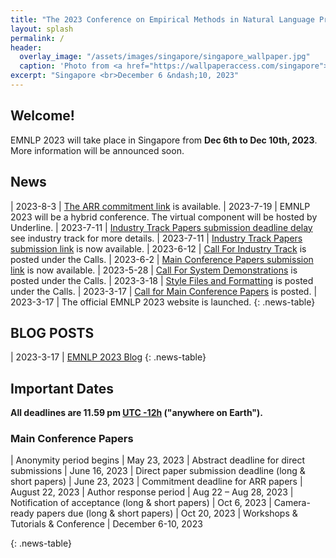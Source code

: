 ```yaml
---
title: "The 2023 Conference on Empirical Methods in Natural Language Processing"
layout: splash
permalink: /
header:
  overlay_image: "/assets/images/singapore/singapore_wallpaper.jpg"
  caption: 'Photo from <a href="https://wallpaperaccess.com/singapore">WallpaperAccess</a> '
excerpt: "Singapore <br>December 6 &ndash;10, 2023"
---
```


## Welcome!
EMNLP 2023 will take place in Singapore from **Dec 6th to Dec 10th, 2023**. More information will be announced soon.


## News
<style>
.news-table { font-size: .9em; table-layout: fixed; }
.news-table tr td:nth-child(1) { font-weight: bold; width: 10em; }
</style>
| 2023-8-3 | [The ARR commitment link](https://openreview.net/group?id=EMNLP/2023/ARR_Commitment) is available.
| 2023-7-19 | EMNLP 2023 will be a hybrid conference. The virtual component will be hosted by Underline.
| 2023-7-11 | [Industry Track Papers submission deadline delay](/calls/industry_track/) see industry track for more details.
| 2023-7-11 | [Industry Track Papers submission link](https://softconf.com/emnlp2023/industry) is now available.
| 2023-6-12 | [Call For Industry Track](/calls/industry_track/) is posted under the Calls.
| 2023-6-2 | [Main Conference Papers submission link](https://openreview.net/group?id=EMNLP/2023/Conference) is now available.
| 2023-5-28 | [Call For System Demonstrations](/calls/demos/) is posted under the Calls.
| 2023-3-18 | [Style Files and Formatting](/calls/style-and-formatting/) is posted under the Calls.
| 2023-3-17 | [Call for Main Conference Papers](/calls/main_conference_papers/) is posted.
| 2023-3-17 | The official EMNLP 2023 website is launched.
{: .news-table}

## BLOG POSTS 

<style>
.news-table { font-size: .9em; table-layout: fixed;}
.news-table tr td:nth-child(1) { font-weight: bold; width: 10em; }
</style>
| 2023-3-17 | [EMNLP 2023 Blog](/blog/EMNLP-2023-blog)
{: .news-table}

<!-- [Older BLOG POSTS](/blog/){: .btn .btn--info}
{: .text-center} -->


## Important Dates
<b>All deadlines are 11.59 pm <a target="_blank" href="https://www.timeanddate.com/time/zone/timezone/utc-12">UTC -12h</a> ("anywhere on Earth").</b>

### Main Conference Papers
<style>
.news-table { font-size: .9em; table-layout: fixed;}
.news-table tr td:nth-child(1) { font-weight: bold; width: 10em; }
</style>
| Anonymity period begins | May 23, 2023
| Abstract deadline for direct submissions | June 16, 2023
| Direct paper submission deadline (long & short papers) | June 23, 2023
| Commitment deadline for ARR papers | August 22, 2023
| Author response period | Aug 22 – Aug 28, 2023
| Notification of acceptance (long & short papers) | Oct 6, 2023
| Camera-ready papers due (long & short papers) | Oct 20, 2023
| Workshops & Tutorials & Conference | December 6-10, 2023

{: .news-table}


